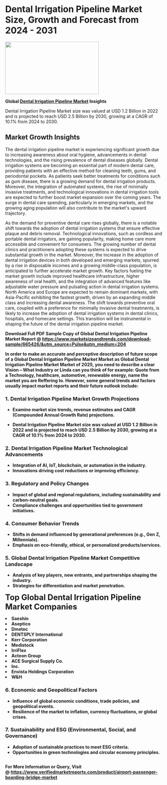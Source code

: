 <H1>Dental Irrigation Pipeline Market Size, Growth and Forecast from 2024 - 2031</H1><img class="aligncenter size-medium wp-image-584254" src="https://thirdeyenews.in/wp-content/uploads/2024/09/Global-Market-Research-300x168.jpeg" alt="" width="300" height="168" /><p><strong>Global&nbsp;<a href="https://www.marketsizeandtrends.com/download-sample/665426/&amp;utm_source=Pulse&amp;utm_medium=204">Dental Irrigation Pipeline Market</a> Insights</strong></p><p>Dental Irrigation Pipeline Market size was valued at USD 1.2 Billion in 2022 and is projected to reach USD 2.5 Billion by 2030, growing at a CAGR of 10.1% from 2024 to 2030.</p><p><h2>Market Growth Insights</h2> <p>The dental irrigation pipeline market is experiencing significant growth due to increasing awareness about oral hygiene, advancements in dental technologies, and the rising prevalence of dental diseases globally. Dental irrigation systems are becoming an essential part of modern dental care, providing patients with an effective method for cleaning teeth, gums, and periodontal pockets. As patients seek better treatments for conditions such as gum disease, there is a growing demand for dental irrigation products. Moreover, the integration of automated systems, the rise of minimally invasive treatments, and technological innovations in dental irrigation tools are expected to further boost market expansion over the coming years. The surge in dental care spending, particularly in emerging markets, and the growing aging population will also contribute to the market's upward trajectory.</p> <p><strong></strong></p> <p>As the demand for preventive dental care rises globally, there is a notable shift towards the adoption of dental irrigation systems that ensure effective plaque and debris removal. Technological innovations, such as cordless and portable dental irrigators, are gaining popularity, making home care more accessible and convenient for consumers. The growing number of dental clinics and practitioners adopting these systems is expected to drive substantial growth in the market. Moreover, the increase in the adoption of dental irrigation devices in both developed and emerging markets, spurred by a rise in disposable incomes and a growing middle-class population, is anticipated to further accelerate market growth. Key factors fueling the market growth include improved healthcare infrastructure, higher awareness of oral health, and the integration of advanced features like adjustable water pressure and pulsating action in dental irrigation systems. North America and Europe are expected to remain dominant markets, with Asia-Pacific exhibiting the fastest growth, driven by an expanding middle class and increasing dental awareness. The shift towards preventive oral care, coupled with a preference for minimally invasive dental treatments, is likely to increase the adoption of dental irrigation systems in dental clinics, hospitals, and homecare settings. This transition will be instrumental in shaping the future of the dental irrigation pipeline market.</p> <p><strong></p><p><span class=""><strong>Download Full PDF Sample Copy of Global Dental Irrigation Pipeline Market Report</strong> @ <a href="https://www.marketsizeandtrends.com/download-sample/665426/&amp;utm_source=Pulse&amp;utm_medium=204" target="_blank">https://www.marketsizeandtrends.com/download-sample/665426/&amp;utm_source=Pulse&amp;utm_medium=204</a></span></p><p>In order to make an accurate and perceptive description of future scope of a Global&nbsp;Dental Irrigation Pipeline Market Market as Global&nbsp;Dental Irrigation Pipeline Market Market of 2025, you need to describe a clear Vision &ndash; What Industry or Linda can you think of for example: Quote from a Technology, healthcare, automotive, renewable energy, name the market you are Reffering to. However, some general trends and factors usually impact market reports and their future outlook include:</p><h3>1.&nbsp;<strong>Dental Irrigation Pipeline Market Growth Projections</strong></h3><ul><li>Examine market size trends, revenue estimates and CAGR (Compounded Annual Growth Rate) projections.</li><li><p>Dental Irrigation Pipeline Market size was valued at USD 1.2 Billion in 2022 and is projected to reach USD 2.5 Billion by 2030, growing at a CAGR of 10.1% from 2024 to 2030.</p></li></ul><h3>2.&nbsp;<strong>Dental Irrigation Pipeline Market Technological Advancements</strong></h3><ul><li>Integration of AI, IoT, blockchain, or automation in the industry.</li><li>Innovations driving cost reductions or improving efficiency.</li></ul><h3>3.&nbsp;<strong>Regulatory and Policy Changes</strong></h3><ul><li>Impact of global and regional regulations, including sustainability and carbon-neutral goals.</li><li>Compliance challenges and opportunities tied to government initiatives.</li></ul><h3>4.&nbsp;<strong>Consumer Behavior Trends</strong></h3><ul><li>Shifts in demand influenced by generational preferences (e.g., Gen Z, Millennials).</li><li>Emphasis on eco-friendly, ethical, or personalized products/services.</li></ul><h3>5.&nbsp;<strong>Global Dental Irrigation Pipeline Market Competitive Landscape</strong></h3><ul><li>Analysis of key players, new entrants, and partnerships shaping the industry.</li><li>Strategies for differentiation and market penetration.</li></ul><p data-pm-slice="1 1 []"><span style="color: inherit; font-family: inherit; font-size: 25px;">Top Global Dental Irrigation Pipeline Market Companies</span></p><div class="" data-test-id=""><p><li>Saeshin</li><li> Aseptico</li><li> Dmetec</li><li> DENTSPLY International</li><li> Kerr Corporation</li><li> Medistock</li><li> IrriFlex</li><li> Acteon Group</li><li> ACE Surgical Supply Co.</li><li> Inc.</li><li> Envista Holdings Corporation</li><li> W&H</li></p></div><h3>6.&nbsp;<strong>Economic and Geopolitical Factors</strong></h3><ul><li>Influence of global economic conditions, trade policies, and geopolitical events.</li><li>Resilience of the market to inflation, currency fluctuations, or global crises.</li></ul><h3>7.&nbsp;<strong>Sustainability and ESG (Environmental, Social, and Governance)</strong></h3><ul><li>Adoption of sustainable practices to meet ESG criteria.</li><li>Opportunities in green technologies and circular economy principles.</li></ul><h2><strong style="font-size: 14px;">For More Information or Query, Visit @&nbsp;</strong><a style="background-color: #ffffff; font-size: 14px;" href="https://www.marketsizeandtrends.com/report/dental-irrigation-pipeline-market/" target="_blank">https://www.verifiedmarketreports.com/product/airport-passenger-boarding-bridge-market</a></h2>
